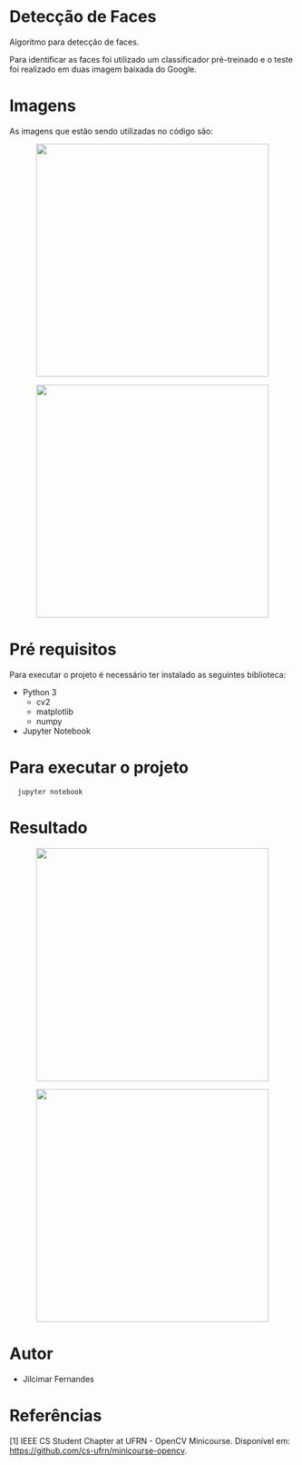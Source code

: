 # Detecção de Faces
<p>
Algoritmo para detecção de faces.
</p>

<p>
Para identificar as faces foi utilizado um
classificador pré-treinado e o teste foi realizado em duas imagem baixada
do Google.
</p>

# Imagens

As imagens que estão sendo utilizadas no código são:
<p align="center"><img src="https://github.com/jilcimar/computer-vision-opencv/blob/master/face%20detection/images/face.jpg" width="410px"></p>
<p align="center"><img src="https://github.com/jilcimar/computer-vision-opencv/blob/master/face%20detection/images/face2.jpg" width="410px"></p>


# Pré requisitos

Para executar o projeto é necessário ter instalado as seguintes biblioteca:
- Python 3
  * cv2
  * matplotlib
  * numpy
- Jupyter Notebook

# Para executar o projeto

```
  jupyter notebook
```

# Resultado
<p align="center"><img src="https://github.com/jilcimar/computer-vision-opencv/blob/master/cars/images/resultcars.png" width="410px"></p>
<p align="center"><img src="https://github.com/jilcimar/computer-vision-opencv/blob/master/cars/images/resultcars2.png" width="410px"></p>


# Autor
- Jilcimar Fernandes

# Referências
[1] IEEE CS Student Chapter at UFRN - OpenCV Minicourse.
Disponível em: <https://github.com/cs-ufrn/minicourse-opencv>.

